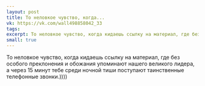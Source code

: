 ```yaml
---
layout: post
title: То неловкое чувство, когда...
vk: https://vk.com/wall498858042_33
tags: 
excerpt: То неловкое чувство, когда кидаешь ссылку на материал, где без особого преклонения и обожания упоминают нашего великого лидера, а через 15 минут тебе среди ночной тиши поступают таинственные телефонные звонки.))))
small: true
---
```

То неловкое чувство, когда кидаешь ссылку на материал, где без особого преклонения и обожания упоминают нашего великого лидера, а через 15 минут тебе среди ночной тиши поступают таинственные телефонные звонки.))))